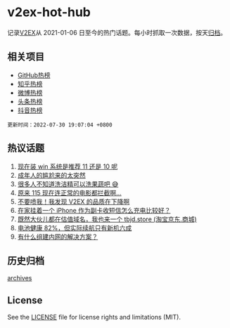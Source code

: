 # v2ex-hot-hub

 记录[V2EX](https://www.v2ex.com/)从 2021-01-06 日至今的热门话题。每小时抓取一次数据，按天[归档](archives)。
 
 ## 相关项目

- [GitHub热榜](https://github.com/lonnyzhang423/github-hot-hub)
- [知乎热榜](https://github.com/lonnyzhang423/zhihu-hot-hub)
- [微博热榜](https://github.com/lonnyzhang423/weibo-hot-hub)
- [头条热榜](https://github.com/lonnyzhang423/toutiao-hot-hub)
- [抖音热榜](https://github.com/lonnyzhang423/douyin-hot-hub)


 `更新时间：2022-07-30 19:07:04 +0800`

## 热议话题

1. [现在装 win 系统是推荐 11 还是 10 呢](https://www.v2ex.com/t/869596)
1. [成年人的尴尬来的太突然](https://www.v2ex.com/t/869559)
1. [很多人不知道洗洁精可以洗果蔬吧 😅](https://www.v2ex.com/t/869644)
1. [原来 115 现在连正常的电影都拦截啊...](https://www.v2ex.com/t/869551)
1. [不要喷我！我发现 V2EX 的品质在下降啊](https://www.v2ex.com/t/869662)
1. [在家挂着一个 iPhone 作为副卡收短信怎么充电比较好？](https://www.v2ex.com/t/869550)
1. [既然大伙儿都在估值域名，我也来一个 tbjd.store (淘宝京东.商城)](https://www.v2ex.com/t/869618)
1. [电池健康 82%，但实际续航只有新机六成](https://www.v2ex.com/t/869567)
1. [有什么组建内网的解决方案？](https://www.v2ex.com/t/869557)

## 历史归档

[archives](archives)

## License

See the [LICENSE](LICENSE) file for license rights and limitations (MIT).
